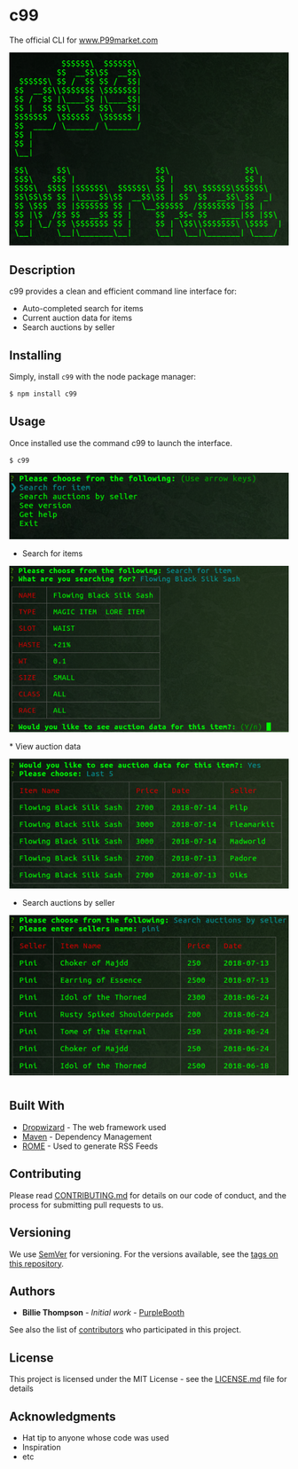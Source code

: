 # c99

The official CLI for www.P99market.com

<p align="center">
  <img src="./static/images/c99Logo.png" alt="c99 logo">
</p>

## Description
c99 provides a clean and efficient command line interface for:
* Auto-completed search for items
* Current auction data for items
* Search auctions by seller


## Installing
Simply, install `c99` with the node package manager:

```sh
$ npm install c99
```


## Usage
Once installed use the command c99 to launch the interface.
```sh
$ c99
```
<p align="center">
  <img src="./static/images/c99menuClean.png" alt="c99 logo">
</p>

* Search for items
<p align="center">
  <img src="./static/images/c99ItemSearch.png" alt="c99 logo">
</p>
* View auction data
<p align="center">
  <img src="./static/images/c99AuctionData.png" alt="c99 logo">
</p>

* Search auctions by seller 
<p align="center">
  <img src="./static/images/c99Seller.png" alt="c99 logo">
</p>


#
## Built With

* [Dropwizard](http://www.dropwizard.io/1.0.2/docs/) - The web framework used
* [Maven](https://maven.apache.org/) - Dependency Management
* [ROME](https://rometools.github.io/rome/) - Used to generate RSS Feeds

## Contributing

Please read [CONTRIBUTING.md](https://gist.github.com/PurpleBooth/b24679402957c63ec426) for details on our code of conduct, and the process for submitting pull requests to us.

## Versioning

We use [SemVer](http://semver.org/) for versioning. For the versions available, see the [tags on this repository](https://github.com/your/project/tags). 

## Authors

* **Billie Thompson** - *Initial work* - [PurpleBooth](https://github.com/PurpleBooth)

See also the list of [contributors](https://github.com/your/project/contributors) who participated in this project.

## License

This project is licensed under the MIT License - see the [LICENSE.md](LICENSE.md) file for details

## Acknowledgments

* Hat tip to anyone whose code was used
* Inspiration
* etc

